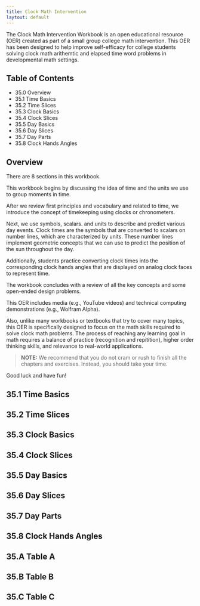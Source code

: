 ```yaml
---
title: Clock Math Intervention
laytout: default
---
```


The Clock Math Intervention Workbook is an open educational resource (OER) created as part of a small group college math intervention. This OER has been designed to help improve self-efficacy for college students solving clock math arithemtic and elapsed time word problems in developmental math settings.


## Table of Contents

+ 35.0 Overview
+ 35.1 Time Basics
+ 35.2 Time Slices
+ 35.3 Clock Basics
+ 35.4 Clock Slices
+ 35.5 Day Basics
+ 35.6 Day Slices
+ 35.7 Day Parts
+ 35.8 Clock Hands Angles


## Overview

There are 8 sections in this workbook.

This workbook begins by discussing the idea of time and the units we use to group moments in time.

After we review first principles and vocabulary and related to time, we introduce the concept of timekeeping using clocks or chronometers.

Next, we use symbols, scalars. and units to describe and predict various day events. Clock times are the symbols that are converted to scalars on number lines, which are characterized by units. These number lines implement geometric concepts that we can use to predict the position of the sun throughout the day.

Additionally, students practice converting clock times into the corresponding clock hands angles that are displayed on analog clock faces to represent time.

The workbook concludes with a review of all the key concepts and some open-ended design problems.

This OER includes media (e.g., YouTube videos) and technical computing demonstrations (e.g., Wolfram Alpha).

Also, unlike many workbooks or textbooks that try to cover many topics, this OER is specifically designed to focus on the math skills required to solve clock math problems. The process of reaching any learning goal in math requires a balance of practice (recognition and repitition), higher order thinking skills, and relevance to real-world applications.

> **NOTE:** We recommend that you do not cram or rush to finish all the chapters and exercises. Instead, you should take your time.

Good luck and have fun!

## 35.1 Time Basics
## 35.2 Time Slices
## 35.3 Clock Basics
## 35.4 Clock Slices
## 35.5 Day Basics
## 35.6 Day Slices
## 35.7 Day Parts
## 35.8 Clock Hands Angles

## 35.A Table A
## 35.B Table B
## 35.C Table C


